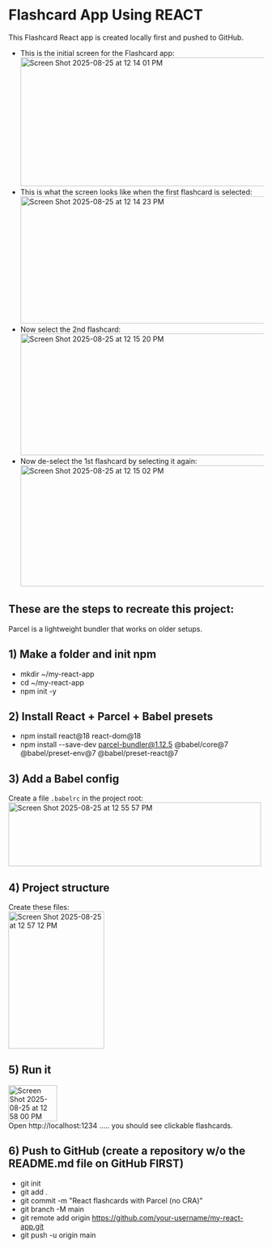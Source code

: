 # Flashcard App Using REACT
This Flashcard React app is created locally first and pushed to GitHub. <br>
- This is the initial screen for the Flashcard app:
<img width="517" height="254" alt="Screen Shot 2025-08-25 at 12 14 01 PM" src="https://github.com/user-attachments/assets/9c34864f-3a98-4828-9980-1df13095f475" /> <br>
- This is what the screen looks like when the first flashcard is selected: <br>
<img width="518" height="251" alt="Screen Shot 2025-08-25 at 12 14 23 PM" src="https://github.com/user-attachments/assets/779165c8-6ede-48e0-a7e2-8f5b82387ef6" /> <br>
- Now select the 2nd flashcard: <br>
<img width="506" height="240" alt="Screen Shot 2025-08-25 at 12 15 20 PM" src="https://github.com/user-attachments/assets/e9104ccc-36a9-486c-8ee8-6c46adebe214" /> <br>
- Now de-select the 1st flashcard by selecting it again: <br>
<img width="515" height="239" alt="Screen Shot 2025-08-25 at 12 15 02 PM" src="https://github.com/user-attachments/assets/ec6fff20-2591-433e-a66a-789ceebf1f5b" /> <br>
## These are the steps to recreate this project:
Parcel is a lightweight bundler that works on older setups.
## 1) Make a folder and init npm
- mkdir ~/my-react-app
- cd ~/my-react-app
- npm init -y
## 2) Install React + Parcel + Babel presets
- npm install react@18 react-dom@18
- npm install --save-dev parcel-bundler@1.12.5 @babel/core@7 @babel/preset-env@7 @babel/preset-react@7

## 3) Add a Babel config
Create a file `.babelrc` in the project root: <br>
<img width="499" height="126" alt="Screen Shot 2025-08-25 at 12 55 57 PM" src="https://github.com/user-attachments/assets/798cf774-6ad3-4b60-ad38-e90cf14f255f" />

## 4) Project structure
Create these files: <br>
<img width="189" height="271" alt="Screen Shot 2025-08-25 at 12 57 12 PM" src="https://github.com/user-attachments/assets/0d6e294f-7db5-45a5-8e6d-94439ecf875c" />

## 5) Run it
<img width="96" height="71" alt="Screen Shot 2025-08-25 at 12 58 00 PM" src="https://github.com/user-attachments/assets/2f867f6c-d35c-4059-be9c-d7ec02604a6d" /> <br>
Open http://localhost:1234  .....  you should see clickable flashcards.

## 6) Push to GitHub (create a repository w/o the README.md file on GitHub FIRST)
- git init
- git add .
- git commit -m "React flashcards with Parcel (no CRA)"
- git branch -M main
- git remote add origin https://github.com/your-username/my-react-app.git
- git push -u origin main


